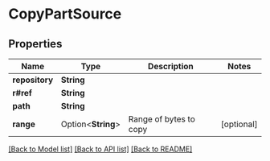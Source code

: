 # CopyPartSource

## Properties

Name | Type | Description | Notes
------------ | ------------- | ------------- | -------------
**repository** | **String** |  | 
**r#ref** | **String** |  | 
**path** | **String** |  | 
**range** | Option<**String**> | Range of bytes to copy | [optional]

[[Back to Model list]](../README.md#documentation-for-models) [[Back to API list]](../README.md#documentation-for-api-endpoints) [[Back to README]](../README.md)


